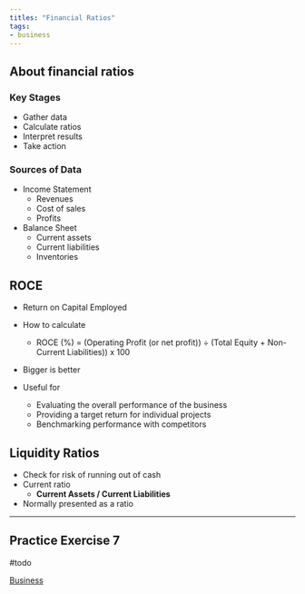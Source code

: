 ```yaml
---
titles: "Financial Ratios"
tags:
- business
---
```


## About financial ratios

### Key Stages 

- Gather data
- Calculate ratios
- Interpret results
- Take action

### Sources of Data

- Income Statement
	- Revenues
	- Cost of sales
	- Profits
- Balance Sheet
	- Current assets
	- Current liabilities
	- Inventories 

## ROCE

- Return on Capital Employed
- How to calculate
	- ROCE (%) = (Operating Profit (or net profit)) ÷ (Total Equity + Non-Current Liabilities)) x 100
- Bigger is better

- Useful for
	- Evaluating the overall performance of the business
	- Providing a target return for individual projects
	- Benchmarking performance with competitors

## Liquidity Ratios

- Check for risk of running out of cash
- Current ratio
	- **Current Assets / Current Liabilities**
- Normally presented as a ratio

---


## Practice Exercise 7

#todo


[Business](/Business)